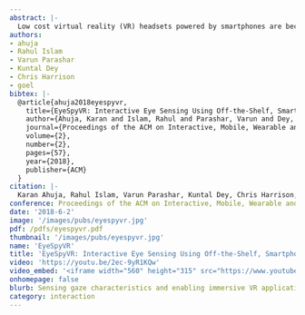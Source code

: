 ```yaml
---
abstract: |-
  Low cost virtual reality (VR) headsets powered by smartphones are becoming ubiquitous. Their unique position on the user's face opens interesting opportunities for interactive sensing. In this paper, we describe EyeSpyVR, a software-only eye sensing approach for smartphone-based VR, which uses a phone's front facing camera as a sensor and its display as a passive illuminator. Our proof-of-concept system, using a commodity Apple iPhone, enables four sensing modalities: detecting when the VR head set is worn, detecting blinks, recognizing the wearer's identity, and coarse gaze tracking - features typically found in high-end or specialty VR headsets. We demonstrate the utility and accuracy of EyeSpyVR in a series of studies with 70 participants, finding a worn detection of 100%, blink detection rate of 95.3%, family user identification accuracy of 81.4%, and mean gaze tracking error of 10.8° when calibrated to the wearer (12.9° without calibration). These sensing abilities can be used by developers to enable new interactive features and more immersive VR experiences on existing, off-the-shelf hardware.
authors:
- ahuja
- Rahul Islam
- Varun Parashar
- Kuntal Dey
- Chris Harrison
- goel
bibtex: |-
  @article{ahuja2018eyespyvr,
    title={EyeSpyVR: Interactive Eye Sensing Using Off-the-Shelf, Smartphone-Based VR Headsets},
    author={Ahuja, Karan and Islam, Rahul and Parashar, Varun and Dey, Kuntal and Harrison, Chris and Goel, Mayank},
    journal={Proceedings of the ACM on Interactive, Mobile, Wearable and Ubiquitous Technologies},
    volume={2},
    number={2},
    pages={57},
    year={2018},
    publisher={ACM}
  }
citation: |-
  Karan Ahuja, Rahul Islam, Varun Parashar, Kuntal Dey, Chris Harrison, and Mayank Goel. 2018. EyeSpyVR: Interactive Eye Sensing Using Off-the-Shelf, Smartphone-Based VR Headsets. Proc. ACM Interact. Mob. Wearable Ubiquitous Technol. 2, 2, Article 57 (July 2018), 10 pages. DOI: https://doi.org/10.1145/3214260
conference: Proceedings of the ACM on Interactive, Mobile, Wearable and Ubiquitous Technologies (IMWUT), 2018
date: '2018-6-2'
image: '/images/pubs/eyespyvr.jpg'
pdf: /pdfs/eyespyvr.pdf
thumbnail: '/images/pubs/eyespyvr.jpg'
name: 'EyeSpyVR'
title: 'EyeSpyVR: Interactive Eye Sensing Using Off-the-Shelf, Smartphone-Based VR Headsets'
video: 'https://youtu.be/2ec-9yR1KQw'
video_embed: '<iframe width="560" height="315" src="https://www.youtube.com/embed/2ec-9yR1KQw" frameborder="0" allowfullscreen></iframe>'
onhomepage: false
blurb: Sensing gaze characteristics and enabling immersive VR applications using built-in sensors
category: interaction
---
```

